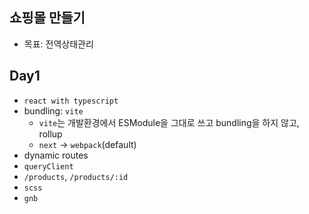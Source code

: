 ## 쇼핑몰 만들기

- 목표: 전역상태관리

## Day1

- `react with typescript`
- bundling: `vite`
  - `vite`는 개발환경에서 ESModule을 그대로 쓰고 bundling을 하지 않고, rollup
  - `next` -> `webpack`(default)
- dynamic routes
- `queryClient`
- `/products`, `/products/:id`
- `scss`
- `gnb`
